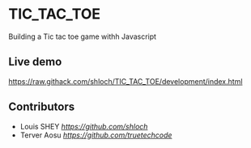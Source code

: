 # TIC_TAC_TOE
Building a Tic tac toe game withh Javascript

## Live demo

https://raw.githack.com/shloch/TIC_TAC_TOE/development/index.html

## Contributors

- Louis SHEY _https://github.com/shloch_
- Terver Aosu _https://github.com/truetechcode_
